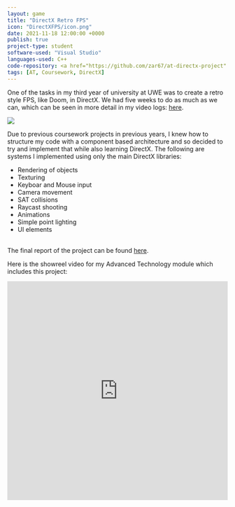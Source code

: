 ```yaml
---
layout: game
title: "DirectX Retro FPS"
icon: "DirectXFPS/icon.png"
date: 2021-11-18 12:00:00 +0000
publish: true
project-type: student
software-used: "Visual Studio"
languages-used: C++
code-repository: <a href="https://github.com/zar67/at-directx-project" target="_blank">GitHub</a>
tags: [AT, Coursework, DirectX]
---
```


One of the tasks in my third year of university at UWE was to create a retro style FPS, like Doom, in DirectX. We had five weeks to do as much as we can, which can be seen in more detail in my video logs: <a href="https://youtube.com/playlist?list=PLFrr5q99QVCgQ9nvAoHRC83NKl4EfjXSu" target="_blank">here</a>.

<img src="{{ site.baseurl }}/assets/DirectXFPS/final-screenshot.png"/>

Due to previous coursework projects in previous years, I knew how to structure my code with a component based architecture and so decided to try and implement that while also learning DirectX. The following are systems I implemented using only the main DirectX libraries:

- Rendering of objects
- Texturing
- Keyboar and Mouse input
- Camera movement
- SAT collisions
- Raycast shooting
- Animations
- Simple point lighting
- UI elements

<br>
The final report of the project can be found <a href="{{site.baseurl}}/assets/DirectXFPS/DirectX-Report.pdf" target="_blank">here</a>.

Here is the showreel video for my Advanced Technology module which includes this project:
<div class="iframe-container">
<iframe width="100%" height="500" src="https://www.youtube.com/embed/mSP73pqTBzw?si=9Rcm0D7AMOSqAF5B" frameborder="0" allowfullscreen></iframe>
</div>